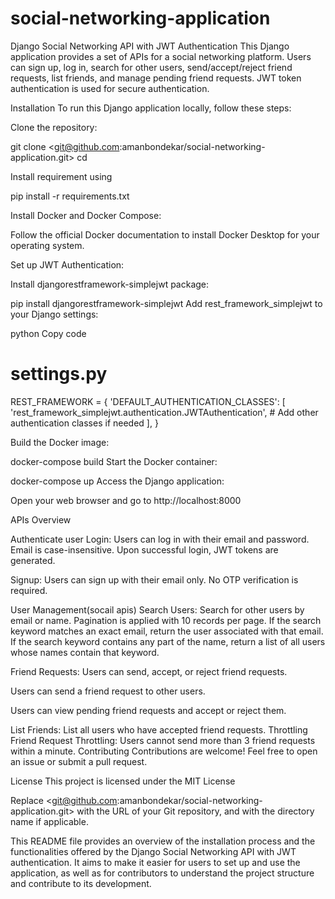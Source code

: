 # social-networking-application

Django Social Networking API with JWT Authentication
This Django application provides a set of APIs for a social networking platform. Users can sign up, log in, search for other users, send/accept/reject friend requests, list friends, and manage pending friend requests. JWT token authentication is used for secure authentication.

Installation
To run this Django application locally, follow these steps:

Clone the repository:

git clone <git@github.com:amanbondekar/social-networking-application.git>
cd <repository-directory>

Install requirement using 

pip install -r requirements.txt

Install Docker and Docker Compose:

Follow the official Docker documentation to install Docker Desktop for your operating system.

Set up JWT Authentication:

Install djangorestframework-simplejwt package:


pip install djangorestframework-simplejwt
Add rest_framework_simplejwt to your Django settings:

python
Copy code
# settings.py

REST_FRAMEWORK = {
    'DEFAULT_AUTHENTICATION_CLASSES': [
        'rest_framework_simplejwt.authentication.JWTAuthentication',
        # Add other authentication classes if needed
    ],
}

Build the Docker image:


docker-compose build
Start the Docker container:

docker-compose up
Access the Django application:

Open your web browser and go to http://localhost:8000

APIs Overview

Authenticate user
Login: Users can log in with their email and password. Email is case-insensitive. Upon successful login, JWT tokens are generated.

Signup: Users can sign up with their email only. No OTP verification is required.


User Management(socail apis)
Search Users: Search for other users by email or name. Pagination is applied with 10 records per page.
If the search keyword matches an exact email, return the user associated with that email.
If the search keyword contains any part of the name, return a list of all users whose names contain that keyword.

Friend Requests: Users can send, accept, or reject friend requests.

Users can send a friend request to other users.

Users can view pending friend requests and accept or reject them.


List Friends: List all users who have accepted friend requests.
Throttling
Friend Request Throttling: Users cannot send more than 3 friend requests within a minute.
Contributing
Contributions are welcome! Feel free to open an issue or submit a pull request.

License
This project is licensed under the MIT License

Replace <git@github.com:amanbondekar/social-networking-application.git> with the URL of your Git repository, and <repository-directory> with the directory name if applicable.

This README file provides an overview of the installation process and the functionalities offered by the Django Social Networking API with JWT authentication. It aims to make it easier for users to set up and use the application, as well as for contributors to understand the project structure and contribute to its development.

